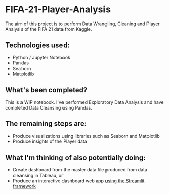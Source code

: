 # FIFA-21-Player-Analysis
The aim of this project is to perform Data Wrangling, Cleaning and Player Analysis of the FIFA 21 data from Kaggle.

## Technologies used:
* Python / Jupyter Notebook
* Pandas
* Seaborn
* Matplotlib

## What's been completed?
This is a WIP notebook.
I've performed Exploratory Data Analysis and have completed Data Cleansing using Pandas.

## The remaining steps are:
* Produce visualizations using libraries such as Seaborn and Matplotlib
* Produce insights of the Player data

## What I'm thinking of also potentially doing:
* Create dashboard from the master data file produced from data cleansing in Tableau, or
* Produce an interactive dashboard web app [using the Streamlit framework](https://streamlit.io/)
